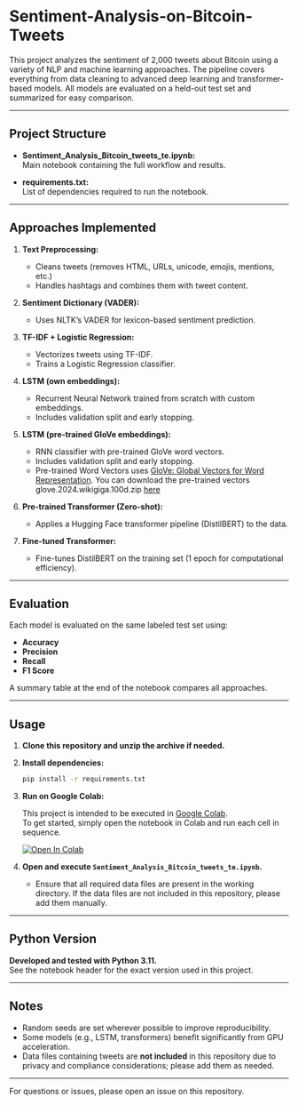 # Sentiment-Analysis-on-Bitcoin-Tweets

This project analyzes the sentiment of 2,000 tweets about Bitcoin using a variety of NLP and machine learning approaches. The pipeline covers everything from data cleaning to advanced deep learning and transformer-based models. All models are evaluated on a held-out test set and summarized for easy comparison.

---

## **Project Structure**

- **Sentiment_Analysis_Bitcoin_tweets_te.ipynb:**  
  Main notebook containing the full workflow and results.

- **requirements.txt:**  
  List of dependencies required to run the notebook.

---

## **Approaches Implemented**

1. **Text Preprocessing:**  
   - Cleans tweets (removes HTML, URLs, unicode, emojis, mentions, etc.)
   - Handles hashtags and combines them with tweet content.

2. **Sentiment Dictionary (VADER):**  
   - Uses NLTK’s VADER for lexicon-based sentiment prediction.

3. **TF-IDF + Logistic Regression:**  
   - Vectorizes tweets using TF-IDF.
   - Trains a Logistic Regression classifier.

4. **LSTM (own embeddings):**  
   - Recurrent Neural Network trained from scratch with custom embeddings.
   - Includes validation split and early stopping.

5. **LSTM (pre-trained GloVe embeddings):**  
   - RNN classifier with pre-trained GloVe word vectors.
   - Includes validation split and early stopping.
   - Pre-trained Word Vectors uses [GloVe: Global Vectors for Word Representation](https://nlp.stanford.edu/projects/glove/).
     You can download the pre-trained vectors glove.2024.wikigiga.100d.zip  [here](https://nlp.stanford.edu/data/wordvecs/glove.2024.wikigiga.100d.zip)

6. **Pre-trained Transformer (Zero-shot):**  
   - Applies a Hugging Face transformer pipeline (DistilBERT) to the data.

7. **Fine-tuned Transformer:**  
   - Fine-tunes DistilBERT on the training set (1 epoch for computational efficiency).

---

## **Evaluation**

Each model is evaluated on the same labeled test set using:
- **Accuracy**
- **Precision**
- **Recall**
- **F1 Score**

A summary table at the end of the notebook compares all approaches.

---

## **Usage**

1. **Clone this repository and unzip the archive if needed.**
2. **Install dependencies:**
   ```bash
   pip install -r requirements.txt
   ```
3. **Run on Google Colab:**

   This project is intended to be executed in [Google Colab](https://colab.research.google.com/).  
   To get started, simply open the notebook in Colab and run each cell in sequence.

   [![Open In Colab](https://colab.research.google.com/assets/colab-badge.svg)](YOUR_NOTEBOOK_LINK_HERE)

4. **Open and execute `Sentiment_Analysis_Bitcoin_tweets_te.ipynb`.**
   - Ensure that all required data files are present in the working directory. If the data files are not included in this repository, please add them manually.

---

## **Python Version**

**Developed and tested with Python 3.11.**  
See the notebook header for the exact version used in this project.

---

## **Notes**

- Random seeds are set wherever possible to improve reproducibility.
- Some models (e.g., LSTM, transformers) benefit significantly from GPU acceleration.
- Data files containing tweets are **not included** in this repository due to privacy and compliance considerations; please add them as needed.

---
For questions or issues, please open an issue on this repository.
